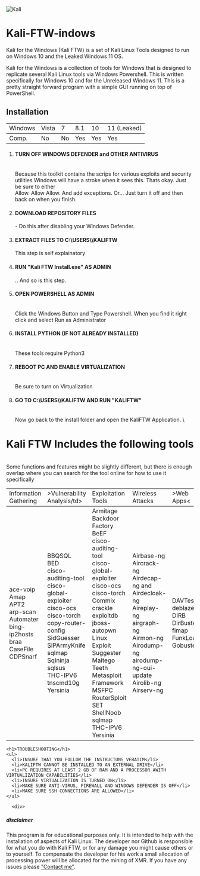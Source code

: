 <html>
<head>
<style>
div {
  border: 1px solid gray;
  padding: 8px;
}

h5 {
  text-align: center;
  text-transform: uppercase;
  color: #4CAF50;
}

p {
  text-indent: 8px;
  text-align: justify;
  letter-spacing: 3px;
  font-size: 10px;
}

a {
  text-decoration: none;
  color: #008CBA;
}
</style>
</head>

![Kali](https://user-images.githubusercontent.com/87793505/126965673-6f9c8655-124b-49dc-b727-d9073e6c8dfc.png)

# Kali-FTW-indows
Kali for the Windows (Kali FTW) is a set of Kali Linux Tools designed to run on Windows 10 and the Leaked Windows 11 OS. 

Kali for the Windows is a collection of tools for Windows that is designed to replicate several Kali Linux tools via Windows Powershell. This is written specifically for Windows 10 and for the Unreleased Windows 11. This is a pretty straight forward program with a simple GUI running on top of PowerShell. 
<p>
<p>
  <body>
    <h2>Installation</h2>
    <table class="browserref notranslate">
  <tbody><tr>
       <td style="text-align:left;">Windows</td>
    <td>Vista</td>
    <td>7</td>
    <td>8.1</td>
    <td>10</td>
    <td>11 (Leaked)</td>
   <tbody><tr>
       <td style="text-align:left;">Comp.</td>
    <td>No</td>
    <td>No</td>
    <td>Yes</td>
    <td>Yes</td>
    <td>Yes</td>
  </tr>
  </tbody></table>
      
 <ol>
   <li><h4>TURN OFF WINDOWS DEFENDER and OTHER ANTIVIRUS</h4><br> Because this toolkit contains the scrips for various exploits and security utilities Windows will have a stroke when it sees this. Thats okay. Just be sure to either <br>Allow. Allow Allow. And add exceptions. Or... Just turn it off and then back on when you finish. </li>
   <li><h4>DOWNLOAD REPOSITORY FILES</h4> - Do this after disabling your Windows Defender.</li>
   <li><h4>EXTRACT FILES TO C:\USERS\<USERNAME>\KALIFTW</h4></p> This step is self explainatory</li>
   <li><h4>RUN "Kali FTW Install.exe" AS ADMIN</h4></p>.. And so is this step.</li>
   <li><h4>OPEN POWERSHELL AS ADMIN</h4><br> Click the Windows Button and Type Powershell. When you find it right click and select Run as Administrator </li>
   <li><h4>INSTALL PYTHON (IF NOT ALREADY INSTALLED)</h4><br> These tools require Python3</li>
   <li><h4>REBOOT PC AND ENABLE VIRTUALIZATION</h4><br> Be sure to turn on Virtualization</li>
   <li><h4>GO TO C:\USERS\<USERNAME>\KALIFTW AND RUN "KALIFTW"</h4><br> Now go back to the install folder and open the KaliFTW Application. \</li>
   
</ol>
      
    
  
<h1>Kali FTW Includes the following tools</h1> <br> Some functions and features might be slightly different, but there is enough overlap where you can search for the tool online for how to use it specifically<br>


  <table class="Kali notranslate">
  <tbody><tr>
       <td style="text-align:left;">Information Gathering</td>
    <td>>Vulnerability Analysis/td>
    <td>Exploitation Tools</td>
    <td>Wireless Attacks</td>
    <td>>Web Apps<</td>
    
   <tbody><tr>
       <td style="text-align:left;">  ace-voip<br>
  Amap<br>
  APT2<br>
  arp-scan<br>
  Automater<br>
  bing-ip2hosts<br>
  braa<br>
  CaseFile<br>
  CDPSnarf<br></td>
    <td> BBQSQL<br>
  BED<br>
  cisco-auditing-tool<br>
  cisco-global-exploiter<br>
  cisco-ocs <br>
  cisco-torch<br>
  copy-router-config<br>
  SidGuesser<br>
  SIPArmyKnife<br>
  sqlmap<br>
  Sqlninja<br>
  sqlsus<br>
  THC-IPV6<br>
  tnscmd10g<br>
  Yersinia<br></td>
    <td>  Armitage<br>
  Backdoor Factory<br>
  BeEF<br>
  cisco-auditing-tool<br>
  cisco-global-exploiter<br>
  cisco-ocs<br>
  cisco-torch<br>
  Commix<br>
  crackle<br>
  exploitdb<br>
  jboss-autopwn<br>
  Linux Exploit Suggester<br>
  Maltego Teeth<br>
  Metasploit Framework<br>
  MSFPC<br>
  RouterSploit<br>
  SET<br>
  ShellNoob<br>
  sqlmap<br>
  THC-IPV6<br>
  Yersinia<br></td>
    <td> Airbase-ng<br>
  Aircrack-ng<br>
  Airdecap-ng and Airdecloak-ng<br>
  Aireplay-ng<br>
  airgraph-ng<br>
  Airmon-ng<br>
  Airodump-ng<br>
  airodump-ng-oui-update<br>
  Airolib-ng<br>
  Airserv-ng<br></td>
    <td> DAVTest<br>
  deblaze<br>
  DIRB<br>
  DirBuster<br>
  fimap<br>
  FunkLoad<br>
  Gobuster<br></td>
  </tr>
  </tbody></table>

    <h1>TROUBLESHOOTING</h1>
    <ul>
      <li>INSURE THAT YOU FOLLOW THE INSTRUCTUNS VEBATIM</li>
      <li>KALIFTW CANNOT BE INSTALLED TO AN EXTERNAL DRIVE</li>
      <li>PC REQUIRES AT LEAST 2 GB OF RAM AND A PROCESSOR AWITH VIRTUALIZATION CAPABILITIES</li>
      <li>INSURE VIRTUALIZATION IS TURNED ON</li>
      <li>MAKE SURE ANTI-VIRUS, FIREWALL AND WINDOWS DEFENDER IS OFF</li>
      <li>MAKE SURE SSH CONNECTIONS ARE ALLOWED</li>
    </ul>
    
      <div>
  <h5>disclaimer</h5>
  <p>This program is for educational purposes only. It is intended to help with the installation of aspects of Kali Linux. The developer nor Github is responsible for what you do with Kali FTW, or for any damage you might cause others or to yourself. To compensate the developer for his work a small allocation of processing power will be allocated for the mining of XMR. If you have any issues please <a target="_blank" href=mailto:g00sifer@pm.me">"Contact me"</a>.</p>
</div>

</body>
</html>
